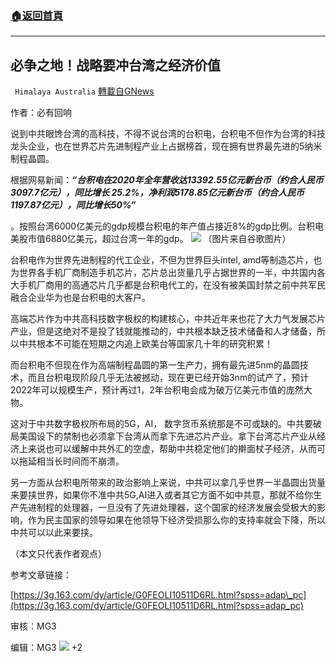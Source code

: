 ###  [:house:返回首頁](https://github.com/ourhimalayas/txt)
---

## 必争之地！战略要冲台湾之经济价值
` Himalaya Australia` [轉載自GNews](https://gnews.org/zh-hans/901349/)

作者：必有回响

说到中共眼馋台湾的高科技，不得不说台湾的台积电，台积电不但作为台湾的科技龙头企业，也在世界芯片先进制程产业上占据榜首，现在拥有世界最先进的5纳米制程晶圆。

根据网易新闻：***“*****台积电**在2020年全年营收达13392.55亿元新台币（约合人民币3097.7亿元），同比增长 25.2%，净利润5178.85亿元新台币（约合人民币1197.87亿元），同比增长50%***”***

。按照台湾6000亿美元的gdp规模台积电的年产值占接近8%的gdp比例。台积电美股市值6880亿美元，超过台湾一年的gdp。
![]()![](https://gnews.org/wp-content/uploads/2021/02/image-61-edited.png)
（图片来自谷歌图片）

台积电作为世界先进制程的代工企业，不但为世界巨头intel, amd等制造芯片，也为世界各手机厂商制造手机芯片，芯片总出货量几乎占据世界的一半，中共国内各大手机厂商用的高通芯片几乎都是台积电代工的，在没有被美国封禁之前中共军民融合企业华为也是台积电的大客户。

高端芯片作为中共高科技数字极权的构建核心，中共近年来也花了大力气发展芯片产业，但是这绝对不是投了钱就能推动的，中共根本缺乏技术储备和人才储备，所以中共根本不可能在短期之内追上欧美台等国家几十年的研究积累！

而台积电不但现在作为高端制程晶圆的第一生产力，拥有最先进5nm的晶圆技术，而且台积电现阶段几乎无法被撼动，现在更已经开始3nm的试产了，预计2022年可以规模生产，预计再过1，2年台积电会成为破万亿美元市值的庞然大物。

这对于中共数字极权所布局的5G，AI， 数字货币系统那是不可或缺的。中共要破局美国设下的禁制也必须拿下台湾从而拿下先进芯片产业。拿下台湾芯片产业从经济上来说也可以缓解中共外汇的空虚，帮助中共稳定他们的擀面杖子经济，从而可以拖延相当长时间而不崩溃。

另一方面从台积电所带来的政治影响上来说，中共可以拿几乎世界一半晶圆出货量来要挟世界，如果你不准中共5G,AI进入或者其它方面不如中共意，那就不给你生产先进制程的处理器，一旦没有了先进处理器，这个国家的经济发展会受极大的影响，作为民主国家的领导如果在他领导下经济受损那么你的支持率就会下降，所以中共可以以此来要挟。

（本文只代表作者观点）

参考文章链接：

[https://3g.163.com/dy/article/G0FEOLI10511D6RL.html?spss=adap\_pc](https://3g.163.com/dy/article/G0FEOLI10511D6RL.html?spss=adap_pc)

审核：MG3

编辑：MG3
![]()![](https://gnews.org/wp-content/uploads/2021/02/1-Logo.jpeg)
+2
